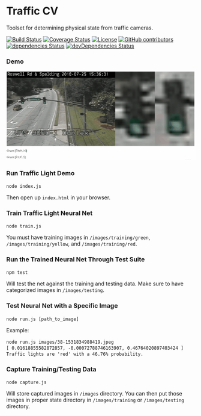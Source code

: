 # Traffic CV
Toolset for determining physical state from traffic cameras.

[![Build Status](https://travis-ci.org/ovsoinc/traffic-cv.svg?branch=master)](https://travis-ci.org/ovsoinc/traffic-cv)
[![Coverage Status](https://coveralls.io/repos/github/ovsoinc/traffic-cv/badge.svg?branch=master)](https://coveralls.io/github/ovsoinc/traffic-cv?branch=master)
[![License](https://img.shields.io/badge/license-AGPLv3-blue.svg?label=license)](https://github.com/Storj/ovsoinc/traffic-cv/blob/master/LICENSE)
[![GitHub contributors](https://img.shields.io/github/contributors/ovsoinc/traffic-cv.svg)](https://github.com/ovsoinc/traffic-cv/graphs/contributors)
[![dependencies Status](https://david-dm.org/ovsoinc/traffic-cv/status.svg)](https://david-dm.org/ovsoinc/traffic-cv)
[![devDependencies Status](https://david-dm.org/ovsoinc/traffic-cv/dev-status.svg)](https://david-dm.org/ovsoinc/traffic-cv?type=dev)

### Demo
![demo.gif](demo.gif)

### Run Traffic Light Demo
```
node index.js
````
Then open up ```index.html``` in your browser.

### Train Traffic Light Neural Net
```
node train.js
```
You must have training images in `/images/training/green`, `/images/training/yellow`, and `/images/training/red`.

### Run the Trained Neural Net Through Test Suite
```
npm test
```
Will test the net against the training and testing data. Make sure to have categorized images in `/images/testing`.

### Test Neural Net with a Specific Image
```
node run.js [path_to_image]
```
Example:
```
node run.js images/38-1531834988419.jpeg
[ 0.01618855582872857, -0.00072788746163907, 0.46764020897403424 ]
Traffic lights are 'red' with a 46.76% probability.
```

### Capture Training/Testing Data
```
node capture.js
```
Will store captured images in `/images` directory. You can then put those images in proper state directory in `/images/training` or `/images/testing` directory.
